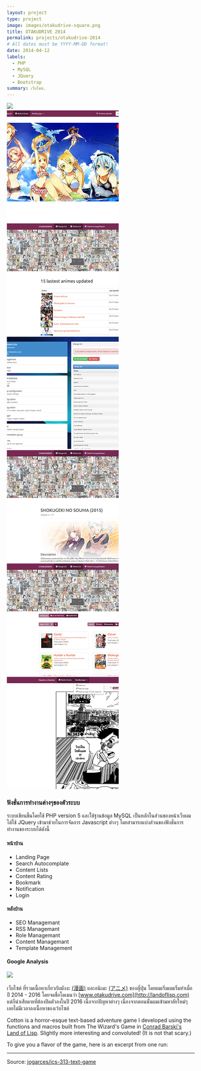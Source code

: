 ```yaml
---
layout: project
type: project
image: images/otakudrive-square.png
title: OTAKUDRIVE 2014
permalink: projects/otakudrive-2014
# All dates must be YYYY-MM-DD format!
date: 2014-04-12
labels:
  - PHP
  - MySQL
  - JQuery
  - Bootstrap
summary: เว็บไซต์.
---
```


<img class="ui image" src="{{ site.baseurl }}/images/cotton-header.png">

<div class="ui small rounded images">
  <a href="../images/otakudrive-2014/full-0001.png">
    <img class="ui image" src="../images/otakudrive-2014/thumbnail-0001.png">
  </a>
  <a href="../images/otakudrive-2014/full-0002.png">
    <img class="ui image" src="../images/otakudrive-2014/thumbnail-0002.png">  
  </a>
  <a href="../images/otakudrive-2014/full-0003.png">
    <img class="ui image" src="../images/otakudrive-2014/thumbnail-0003.png">
  </a>
  <a href="../images/otakudrive-2014/full-0004.png">
    <img class="ui image" src="../images/otakudrive-2014/thumbnail-0004.png">
  </a>
  <a href="../images/otakudrive-2014/full-0005.png">
    <img class="ui image" src="../images/otakudrive-2014/thumbnail-0005.png">
  </a>
  <a href="../images/otakudrive-2014/full-0006.png">
    <img class="ui image" src="../images/otakudrive-2014/thumbnail-0006.png">
  </a>
</div>

### ฟังชั่นการทำงานต่างๆของตัวระบบ
  ระบบเขียนขึ้นโดยใช้ PHP version 5 และใช้ฐานข้อมูล MySQL เป็นหลักในส่วนของหน้าเว็บผมได้ใช้ JQuery เข้ามาช่วยในการจัดการ Javascript ต่างๆ โดยสามารถแบ่งส่วนของฟังชั่นการทำงานของระบบได้ดังนี้

#### หน้าบ้าน
  * Landing Page
  * Search Autocomplate
  * Content Lists
  * Content Rating
  * Bookmark
  * Notification
  * Login

#### หลังบ้าน
  * SEO Managemant
  * RSS Managemant
  * Role Managemant
  * Content Managemant
  * Template Management

#### Google Analysis
<img class="ui image" src="{{ site.baseurl }}/images/otakudrive-2014/google-analysis.png">


เว็บไซต์ ที่รวมเนื้อหาเกี่ยวกับมังงะ [(漫画)](https://th.wikipedia.org/wiki/%E0%B8%A1%E0%B8%B1%E0%B8%87%E0%B8%87%E0%B8%B0) และอนิเมะ [(アニメ)](https://th.wikipedia.org/wiki/%E0%B8%AD%E0%B8%99%E0%B8%B4%E0%B9%80%E0%B8%A1%E0%B8%B0) ของญี่ปุ่น โดยผมเริ่มผมเริ่มทำเมื่อปี 2014 - 2016 โดยจดชื่อโดเมนว่า [www.otakudrive.com](http://landoflisp.com) แต่ก็น่าเสียดายที่ต้องปิดตัวลงในปี 2016 เนื้อจากปัญหาต่างๆ เนื่องจากตอนนั้นผมเข้ามหาลัยใหม่ๆ เลยไม่มีเวลาลงเนื้อหาของเว้บไซต์

Cotton is a horror-esque text-based adventure game I developed using the functions and macros built from The Wizard's Game in [Conrad Barski's Land of Lisp](http://landoflisp.com/). Slightly more interesting and convoluted! (It is not that scary.)

To give you a flavor of the game, here is an excerpt from one run:


<hr>

Source: <a href="https://github.com/jogarces/ics-313-text-game"><i class="large github icon "></i>jogarces/ics-313-text-game</a>

